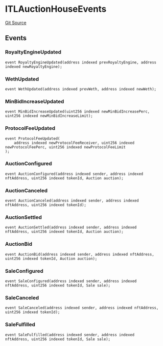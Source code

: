 # ITLAuctionHouseEvents
[Git Source](https://github.com/Transient-Labs/tl-stacks/blob/50740a6194cf2cd3fb0343ae5849dbd8f751edf6/src/utils/TLAuctionHouseUtils.sol)


## Events
### RoyaltyEngineUpdated

```solidity
event RoyaltyEngineUpdated(address indexed prevRoyaltyEngine, address indexed newRoyaltyEngine);
```

### WethUpdated

```solidity
event WethUpdated(address indexed prevWeth, address indexed newWeth);
```

### MinBidIncreaseUpdated

```solidity
event MinBidIncreaseUpdated(uint256 indexed newMinBidIncreasePerc, uint256 indexed newMinBidIncreaseLimit);
```

### ProtocolFeeUpdated

```solidity
event ProtocolFeeUpdated(
    address indexed newProtocolFeeReceiver, uint256 indexed newProtocolFeePerc, uint256 indexed newProtocolFeeLimit
);
```

### AuctionConfigured

```solidity
event AuctionConfigured(address indexed sender, address indexed nftAddress, uint256 indexed tokenId, Auction auction);
```

### AuctionCanceled

```solidity
event AuctionCanceled(address indexed sender, address indexed nftAddress, uint256 indexed tokenId);
```

### AuctionSettled

```solidity
event AuctionSettled(address indexed sender, address indexed nftAddress, uint256 indexed tokenId, Auction auction);
```

### AuctionBid

```solidity
event AuctionBid(address indexed sender, address indexed nftAddress, uint256 indexed tokenId, Auction auction);
```

### SaleConfigured

```solidity
event SaleConfigured(address indexed sender, address indexed nftAddress, uint256 indexed tokenId, Sale sale);
```

### SaleCanceled

```solidity
event SaleCanceled(address indexed sender, address indexed nftAddress, uint256 indexed tokenId);
```

### SaleFulfilled

```solidity
event SaleFulfilled(address indexed sender, address indexed nftAddress, uint256 indexed tokenId, Sale sale);
```

